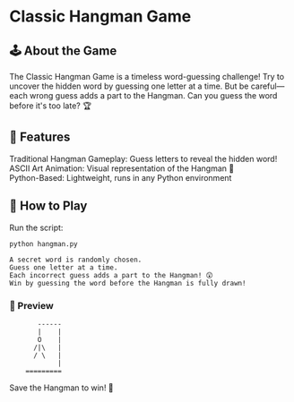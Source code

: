 # Classic Hangman Game

## 🕹️ About the Game

The Classic Hangman Game is a timeless word-guessing challenge! Try to uncover the hidden word by guessing one letter at a time. But be careful—each wrong guess adds a part to the Hangman. Can you guess the word before it's too late? 🏆

## 🚀 Features

Traditional Hangman Gameplay: Guess letters to reveal the hidden word! <br>
ASCII Art Animation: Visual representation of the Hangman 🎨<br>
Python-Based: Lightweight, runs in any Python environment 
## 📜 How to Play
Run the script:
```
python hangman.py
```
```text
A secret word is randomly chosen.
Guess one letter at a time.
Each incorrect guess adds a part to the Hangman! 😲
Win by guessing the word before the Hangman is fully drawn!
```
### 📸 Preview
```    
       ------
       |    |
       O    |
      /|\   |
      / \   |
            |
    =========
```
Save the Hangman to win! 🎉
